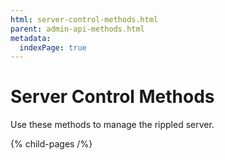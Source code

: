 ```yaml
---
html: server-control-methods.html
parent: admin-api-methods.html
metadata:
  indexPage: true
---
```

# Server Control Methods

Use these methods to manage the rippled server.

{% child-pages /%}
